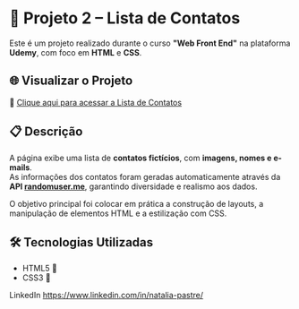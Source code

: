 # 📇 Projeto 2 – Lista de Contatos

Este é um projeto realizado durante o curso **"Web Front End"** na plataforma **Udemy**, com foco em **HTML** e **CSS**.

## 🌐 Visualizar o Projeto

🔗 [Clique aqui para acessar a Lista de Contatos](https://natipastre.github.io/Projeto-2---Lista-de-Contatos/)

## 📋 Descrição

A página exibe uma lista de **contatos fictícios**, com **imagens, nomes e e-mails**.  
As informações dos contatos foram geradas automaticamente através da **API [randomuser.me](https://randomuser.me/)**, garantindo diversidade e realismo aos dados.

O objetivo principal foi colocar em prática a construção de layouts, a manipulação de elementos HTML e a estilização com CSS.

## 🛠️ Tecnologias Utilizadas

- HTML5 📄  
- CSS3 🎨



LinkedIn https://www.linkedin.com/in/natalia-pastre/
